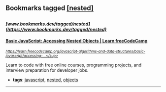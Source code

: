 ## Bookmarks tagged [[nested]](https://www.bookmarks.dev/search?q=[nested])

_<sup><sup>[www.bookmarks.dev/tagged/nested](https://www.bookmarks.dev/tagged/nested)</sup></sup>_
---
#### [Basic JavaScript: Accessing Nested Objects | Learn freeCodeCamp](https://learn.freecodecamp.org/javascript-algorithms-and-data-structures/basic-javascript/accessing-nested-objects)
_<sup>https://learn.freecodecamp.org/javascript-algorithms-and-data-structures/basic-javascript/accessing-...</sup>_

Learn to code with free online courses, programming projects, and interview preparation for developer jobs.
* **tags**: [javascript](../tagged/javascript.md), [nested](../tagged/nested.md), [objects](../tagged/objects.md)
---
